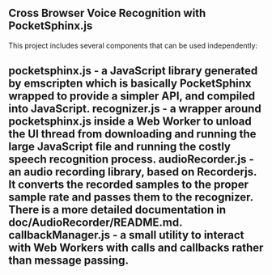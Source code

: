 Cross Browser Voice Recognition with PocketSphinx.js
---
This project includes several components that can be used independently:

pocketsphinx.js - a JavaScript library generated by emscripten which is basically PocketSphinx wrapped to provide a simpler API, and compiled into JavaScript.
recognizer.js - a wrapper around pocketsphinx.js inside a Web Worker to unload the UI thread from downloading and running the large JavaScript file and running the costly speech recognition process.
audioRecorder.js - an audio recording library, based on Recorderjs. It converts the recorded samples to the proper sample rate and passes them to the recognizer. There is a more detailed documentation in doc/AudioRecorder/README.md.
callbackManager.js - a small utility to interact with Web Workers with calls and callbacks rather than message passing.
---
